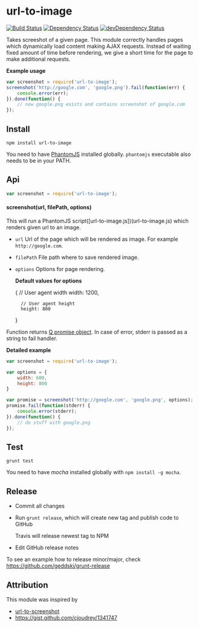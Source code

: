 # url-to-image

[![Build Status](https://travis-ci.org/kimmobrunfeldt/url-to-image.png?branch=master)](https://travis-ci.org/kimmobrunfeldt/url-to-image)
[![Dependency Status](https://david-dm.org/kimmobrunfeldt/url-to-image.png?theme=shields.io)](https://david-dm.org/kimmobrunfeldt/url-to-image)
[![devDependency Status](https://david-dm.org/kimmobrunfeldt/url-to-image/dev-status.png?theme=shields.io)](https://david-dm.org/kimmobrunfeldt/url-to-image#info=devDependencies)

Takes screeshot of a given page. This module correctly handles pages which dynamically load content making AJAX requests.
Instead of waiting fixed amount of time before rendering, we give a short time for the page to make additional requests.

**Example usage**

```javascript
var screenshot = require('url-to-image');
screenshot('http://google.com', 'google.png').fail(function(err) {
    console.error(err);
}).done(function() {
    // now google.png exists and contains screenshot of google.com
});
```

## Install

    npm install url-to-image

You need to have [PhantomJS](http://phantomjs.org/) installed globally. `phantomjs` executable also needs to be in your PATH.

## Api

```javascript
var screenshot = require('url-to-image');
```

#### screenshot(url, filePath, options)

This will run a PhantomJS script([url-to-image.js])(url-to-image.js) which renders given url to an image.

* `url` Url of the page which will be rendered as image. For example `http://google.com`.
* `filePath` File path where to save rendered image.
* `options` Options for page rendering.

    **Default values for options**

    {
        // User agent width
        width: 1200,

        // User agent height
        height: 800
    }

Function returns [Q promise object](https://github.com/kriskowal/q/wiki/API-Reference#promise-methods). In case of error, stderr is passed as a string to fail handler.

**Detailed example**

```javascript
var screenshot = require('url-to-image');

var options = {
    width: 600,
    height: 800
}

var promise = screenshot('http://google.com', 'google.png', options);
promise.fail(function(stderr) {
    console.error(stderr);
}).done(function() {
    // do stuff with google.png
});
```


## Test

    grunt test

You need to have *mocha* installed globally with `npm install -g mocha`.

## Release

* Commit all changes
* Run `grunt release`, which will create new tag and publish code to GitHub

    Travis will release newest tag to NPM

* Edit GitHub release notes


To see an example how to release minor/major, check https://github.com/geddski/grunt-release

## Attribution

This module was inspired by

* [url-to-screenshot](https://github.com/juliangruber/url-to-screenshot)
* https://gist.github.com/cjoudrey/1341747
